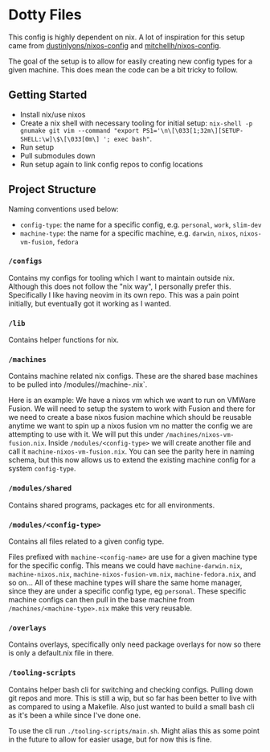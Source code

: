 # Dotty Files

This config is highly dependent on nix. A lot of inspiration for this setup came
from [dustinlyons/nixos-config](https://github.com/dustinlyons/nixos-config/tree/main)
and [mitchellh/nixos-config](https://github.com/mitchellh/nixos-config/tree/main).

The goal of the setup is to allow for easily creating new config types for a given machine.
This does mean the code can be a bit tricky to follow.


## Getting Started

- Install nix/use nixos
- Create a nix shell with necessary tooling for initial setup: `nix-shell -p gnumake git vim --command "export PS1='\n\[\033[1;32m\][SETUP-SHELL:\w]\$\[\033[0m\] '; exec bash"`.
- Run setup
- Pull submodules down
- Run setup again to link config repos to config locations


## Project Structure

Naming conventions used below:
- `config-type`: the name for a specific config, e.g. `personal`, `work`, `slim-dev`
- `machine-type`: the name for a specific machine, e.g. `darwin`, `nixos`, `nixos-vm-fusion`, `fedora`

### `/configs`
Contains my configs for tooling which I want to maintain outside nix. Although this does
not follow the "nix way", I personally prefer this. Specifically I like having neovim in
its own repo. This was a pain point initially, but eventually got it working as I wanted.


### `/lib`
Contains helper functions for nix.

### `/machines`
Contains machine related nix configs. These are the shared base machines to be pulled into
/modules/<config-type>/machine-<machine-type>.nix`.

Here is an example:
We have a nixos vm which we want to run on VMWare Fusion. We will need to setup the system
to work with Fusion and there for we need to create a base nixos fusion machine which should
be reusable anytime we want to spin up a nixos fusion vm no matter the config we are 
attempting to use with it. We will put this under `/machines/nixos-vm-fusion.nix`. Inside
`/modules/<config-type>` we will create another file and call it `machine-nixos-vm-fusion.nix`.
You can see the parity here in naming schema, but this now allows us to extend the existing
machine config for a system `config-type`.

### `/modules/shared` 
Contains shared programs, packages etc for all environments.


### `/modules/<config-type>` 
Contains all files related to a given config type.

Files prefixed with `machine-<config-name>` are use for a given machine type for the
specific config. This means we could have `machine-darwin.nix`, `machine-nixos.nix`,
`machine-nixos-fusion-vm.nix`, `machine-fedora.nix`, and so on... All of these machine
types will share the same home manager, since they are under a specific config type,
eg `personal`. These specific machine configs can then pull in the base machine from
`/machines/<machine-type>.nix` make this very reusable.

### `/overlays`
Contains overlays, specifically only need package overlays for now so there is only
a default.nix file in there.

### `/tooling-scripts`
Contains helper bash cli for switching and checking configs. Pulling down git repos
and more. This is still a wip, but so far has been better to live with as compared
to using a Makefile. Also just wanted to build a small bash cli as it's been a while
since I've done one.

To use the cli run `./tooling-scripts/main.sh`. Might alias this as some point in the
future to allow for easier usage, but for now this is fine.
